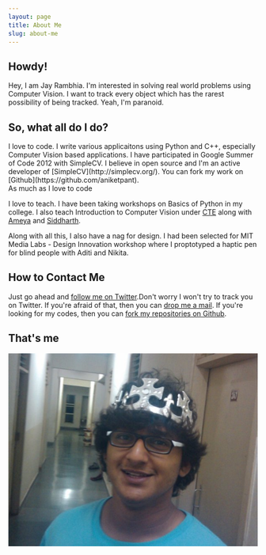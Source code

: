 ```yaml
---
layout: page
title: About Me
slug: about-me
---
```

<div class="g one-whole full-bleed">

<div class="g one-quarter portable-one-whole">
	<h2>Howdy!</h2>
</div>

<div class="g three-quarters portable-one-whole" markdown="1">
Hey, I am Jay Rambhia. I'm interested in solving real world problems using Computer Vision. I want to track every object which has the rarest possibility of being tracked. Yeah, I'm paranoid.
</div>

<div class="g one-quarter portable-one-whole">
	<h2>So, what all do I do?</h2>
</div>

<div class="g three-quarters portable-one-whole" markdown="1">
I love to code. I write various applicaitons using Python and C++, especially Computer Vision based applications. I have participated in Google Summer of Code 2012 with SimpleCV. I believe in open source and I'm an active developer of [SimpleCV](http://simplecv.org/). You can fork my work on [Github](https://github.com/aniketpant).

<div class="marginalia">
	<div class="marginalia__body  desk-one-fifth">As much as I love to code</div>
</div>

I love to teach. I have been taking workshops on Basics of Python in my college. I also teach Introduction to Computer Vision under [CTE](https://sites.google.com/site/bitscte/) along with [Ameya](http://ameyajoshi005.wordpress.com/) and [Siddharth](http://algorithmicthoughts.wordpress.com).

Along with all this, I also have a nag for design. I had been selected for MIT Media Labs - Design Innovation workshop where I proptotyped a haptic pen for blind people with Aditi and Nikita.
</div>

<div class="g one-quarter portable-one-whole">
	<h2>How to Contact Me</h2>
</div>

<div class="g three-quarters portable-one-whole">
  <p>Just go ahead and <a href="http://twitter.com/jayrambhia">follow me on Twitter</a>.Don't worry I won't try to track you on Twitter. If you're afraid of that, then you can <a href="mailto:jayrambhia777@gmail.com" class="highlight">drop me a mail</a>. If you're looking for my codes, then you can <a href="https://github.com/jayrambhia">fork my repositories on Github</a>.</p>
</div>
</div>
<div class="g one-quarter portable-one-whole">
    <h2>That's me</h2>
</div>

<div class="g three-quarters portable-one-whole">
    <div class="islet">
        <img class="img--center img--small" src="/assets/images/grav2.jpg" />
    </div>
</div>